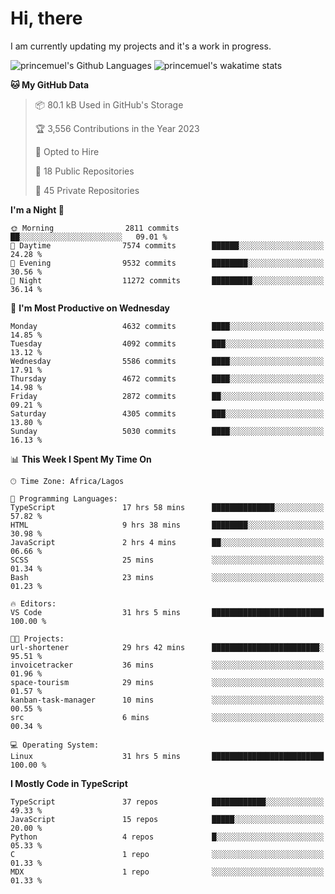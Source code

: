 # Hi, there

<!--
**princemuel/princemuel** is a ✨ _special_ ✨ repository because its `README.md` (this file) appears on your GitHub profile.

Here are some ideas to get you started:

- 🔭 I’m currently working on ...
- 🌱 I’m currently learning ...
- 👯 I’m looking to collaborate on ...
- 🤔 I’m looking for help with ...
- 💬 Ask me about ...
- 📫 How to reach me: ...
- 😄 Pronouns: ...
- ⚡ Fun fact: ...
-->

I am currently updating my projects and it's a work in progress.

![princemuel's Github Languages](https://github-readme-stats.vercel.app/api/top-langs/?username=princemuel&text_color=586069&layout=compact&hide_border=true&title_color=0366d6&count_private=true&include_all_commits=true&theme=tokyonight&show_icons=true)
![princemuel's wakatime stats](https://github-readme-stats.vercel.app/api/wakatime?username=princemuel&text_color=586069&layout=compact&hide_border=true&title_color=0366d6&count_private=true&include_all_commits=true&theme=tokyonight&show_icons=true)

<!--START_SECTION:waka-->
**🐱 My GitHub Data** 

> 📦 80.1 kB Used in GitHub's Storage 
 > 
> 🏆 3,556 Contributions in the Year 2023
 > 
> 💼 Opted to Hire
 > 
> 📜 18 Public Repositories 
 > 
> 🔑 45 Private Repositories 
 > 
**I'm a Night 🦉** 

```text
🌞 Morning                2811 commits        ██░░░░░░░░░░░░░░░░░░░░░░░   09.01 % 
🌆 Daytime                7574 commits        ██████░░░░░░░░░░░░░░░░░░░   24.28 % 
🌃 Evening                9532 commits        ████████░░░░░░░░░░░░░░░░░   30.56 % 
🌙 Night                  11272 commits       █████████░░░░░░░░░░░░░░░░   36.14 % 
```
📅 **I'm Most Productive on Wednesday** 

```text
Monday                   4632 commits        ████░░░░░░░░░░░░░░░░░░░░░   14.85 % 
Tuesday                  4092 commits        ███░░░░░░░░░░░░░░░░░░░░░░   13.12 % 
Wednesday                5586 commits        ████░░░░░░░░░░░░░░░░░░░░░   17.91 % 
Thursday                 4672 commits        ████░░░░░░░░░░░░░░░░░░░░░   14.98 % 
Friday                   2872 commits        ██░░░░░░░░░░░░░░░░░░░░░░░   09.21 % 
Saturday                 4305 commits        ███░░░░░░░░░░░░░░░░░░░░░░   13.80 % 
Sunday                   5030 commits        ████░░░░░░░░░░░░░░░░░░░░░   16.13 % 
```


📊 **This Week I Spent My Time On** 

```text
🕑︎ Time Zone: Africa/Lagos

💬 Programming Languages: 
TypeScript               17 hrs 58 mins      ██████████████░░░░░░░░░░░   57.82 % 
HTML                     9 hrs 38 mins       ████████░░░░░░░░░░░░░░░░░   30.98 % 
JavaScript               2 hrs 4 mins        ██░░░░░░░░░░░░░░░░░░░░░░░   06.66 % 
SCSS                     25 mins             ░░░░░░░░░░░░░░░░░░░░░░░░░   01.34 % 
Bash                     23 mins             ░░░░░░░░░░░░░░░░░░░░░░░░░   01.23 % 

🔥 Editors: 
VS Code                  31 hrs 5 mins       █████████████████████████   100.00 % 

🐱‍💻 Projects: 
url-shortener            29 hrs 42 mins      ████████████████████████░   95.51 % 
invoicetracker           36 mins             ░░░░░░░░░░░░░░░░░░░░░░░░░   01.96 % 
space-tourism            29 mins             ░░░░░░░░░░░░░░░░░░░░░░░░░   01.57 % 
kanban-task-manager      10 mins             ░░░░░░░░░░░░░░░░░░░░░░░░░   00.55 % 
src                      6 mins              ░░░░░░░░░░░░░░░░░░░░░░░░░   00.34 % 

💻 Operating System: 
Linux                    31 hrs 5 mins       █████████████████████████   100.00 % 
```

**I Mostly Code in TypeScript** 

```text
TypeScript               37 repos            ████████████░░░░░░░░░░░░░   49.33 % 
JavaScript               15 repos            █████░░░░░░░░░░░░░░░░░░░░   20.00 % 
Python                   4 repos             █░░░░░░░░░░░░░░░░░░░░░░░░   05.33 % 
C                        1 repo              ░░░░░░░░░░░░░░░░░░░░░░░░░   01.33 % 
MDX                      1 repo              ░░░░░░░░░░░░░░░░░░░░░░░░░   01.33 % 
```




<!--END_SECTION:waka-->
